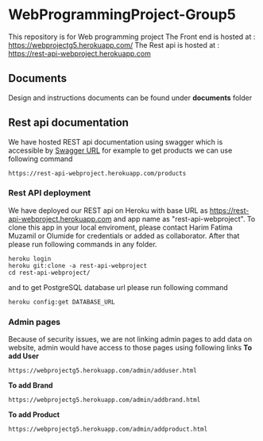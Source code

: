 # WebProgrammingProject-Group5

This repository is for Web programming project
The Front end is hosted at : https://webprojectg5.herokuapp.com/
The Rest api is hosted at : https://rest-api-webproject.herokuapp.com

## Documents
Design and instructions documents can be found under **documents** folder

## Rest api documentation

We have hosted REST api documentation using swagger which is accessible by [Swagger URL](https://rest-api-webproject.herokuapp.com/api-docs/)
for example to get products we can use following command
```
https://rest-api-webproject.herokuapp.com/products
```
### Rest API deployment
We have deployed our REST api on Heroku with base URL as https://rest-api-webproject.herokuapp.com and app name as "rest-api-webproject".
To clone this app in your local enviroment, please contact Harim Fatima Muzamil or Olumide for credentials or added as collaborator.
After that please run following commands in any folder.
```
heroku login
heroku git:clone -a rest-api-webproject
cd rest-api-webproject/
```
and to get PostgreSQL database url please run following command
```
heroku config:get DATABASE_URL
```

### Admin pages
Because of security issues, we are not linking admin pages to add data on website, admin would have access to those pages using following links
**To add User**

```
https://webprojectg5.herokuapp.com/admin/adduser.html
```
**To add Brand**

```
https://webprojectg5.herokuapp.com/admin/addbrand.html
```

**To add Product**
```
https://webprojectg5.herokuapp.com/admin/addproduct.html
```